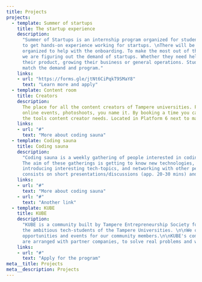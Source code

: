 ```yaml
---
title: Projects
projects:
  - template: Summer of startups
    title: The startup experience
    description:
      "Summer of Startups is an internship program organized for students
      to get hands-on experience working for startups. \nThere will be weekly workshops
      organized to help with the onboarding. To make the most out of the workshops,
      we are figuring out the demand of startups. Whether they need help with developing
      their product, growing their business or general operations. Students hired would
      match the demand and program."
    links:
    - url: "https://forms.gle/jtNt6CiPqkT9SMaY8"
      text: "Learn more and apply"
  - template: Content room
    title: Creators
    description:
      The place for all the content creators of Tampere universities. Podcasts,
      online events, photoshoots, you name it. By booking a time you can access all
      the tools content creator needs. Located in Platform 6 next to main campus.
    links:
    - url: "#"
      text: "More about coding sauna"
  - template: Coding sauna
    title: Coding sauna
    description:
      "Coding sauna is a weekly gathering of people interested in coding.
      The aim of these gatherings is getting to know new technologies, discussing and
      introducing interesting tech-topics, and networking with other people. The gathering
      consists on short presentations/discussions (app. 20-30 mins) and sauna."
    links:
    - url: "#"
      text: "More about coding sauna"
    - url: "#"
      text: "Another link"
  - template: KUBE
    title: KUBE
    description:
      "KUBE is a community built by Tampere Entrepreneurship Society for
      the ambitious tech-students of the Tampere Universities. \n\nWe offer challenges,
      opportunities and events for our community members.\n\nKUBE's community challenges
      are arranged with partner companies, to solve real problems and win deserved rewards.\n"
    links:
    - url: "#"
      text: "Apply for the program"
meta__title: Projects
meta__description: Projects
---
```

